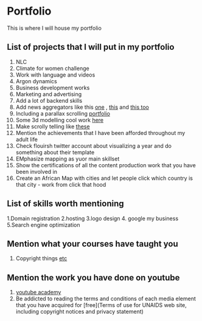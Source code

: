 # Portfolio
This is where I will house my portfolio

## List of projects that I will put in my portfolio

1. NLC 
2. Climate for women challenge
3. Work with language and videos 
4. Argon dynamics
5. Business development works
6. Marketing and advertising
7. Add a lot of backend skills
8. Add news aggregators like this [one](https://socialmediaforlearning.com/curation-tools/aggregators/) , [this](https://www.wpbeginner.com/showcase/best-news-aggregator-websites-how-to-build-your-own/) and [this too](https://blog.hubspot.com/marketing/content-aggregators)
9. Including a parallax scrolling [portfolio](https://www.youtube.com/watch?v=mgk_2d4lhm8)
10. Some 3d modelling cool work [here ](https://uploadvr.com/masterpiece-studio-free-edition)
11. Make scrolly telling like [these](https://acled.github.io/US/)
12. Mention the achievements that I have been afforded throughout my adult life
13. Check flouirsh twitter account about visualizing a year and do something about their template
14. EMphasize mapping as yuor main skillset
15. Show the certifications of all the content production work that you have been involved in
16. Create an African Map with cities and let people click which country is that city - work from click that hood


## List of skills worth mentioning

1.Domain registration 
2.hosting
3.logo design 
4. google my business
5.Search engine optimization


## Mention what your courses have taught you

1. Copyright things [etc](https://www.makeuseof.com/how-to-check-if-a-video-is-copyrighted/) 


## Mention the work you have done on youtube

1. [youtube academy](https://creatoracademy.youtube.com/page/home)
2. Be addicted to reading the terms and conditions of each media element that you have acquired for [free](Terms of use for UNAIDS web site, including copyright notices and privacy statement)
